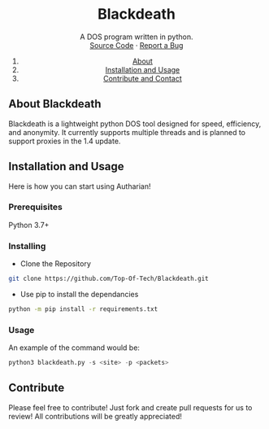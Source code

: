 <h1 align="center">Blackdeath</h1>

<p align="center">
    A DOS program written in python.
    <br />
    <a href="https://github.com/Top-Of-Tech/Blackdeath/tree/main/src">Source Code</a>
    ·
    <a href="https://github.com/Top-Of-Tech/Blackdeath/issues">Report a Bug</a>
</p>

<ol>
  <li align="center"><a align="center" href="#about-blackdeath">About</a></li>
  <li align="center"><a align="center" href="#installation-and-usage">Installation and Usage</a></li>
  <li align="center"><a align="center" href="#contribute-and-contact">Contribute and Contact</a></li>
</ol>

<h2>About Blackdeath</h2>

Blackdeath is a lightweight python DOS tool designed for speed, efficiency, and anonymity. It currently supports multiple threads and is planned to support proxies in the 1.4 update.

<h2>Installation and Usage</h2>

Here is how you can start using Autharian!

<h3>Prerequisites</h3>

Python 3.7+

<h3>Installing</h3>

- Clone the Repository

```sh
git clone https://github.com/Top-Of-Tech/Blackdeath.git
```

- Use pip to install the dependancies

```sh
python -m pip install -r requirements.txt
```

<h3>Usage</h3>

An example of the command would be:

```py
python3 blackdeath.py -s <site> -p <packets>
```

<h2>Contribute</h2>

Please feel free to contribute! Just fork and create pull requests for us to review! All contributions will be greatly appreciated!

